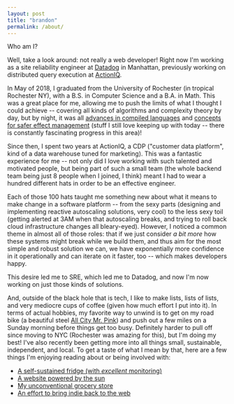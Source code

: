 ```yaml
---
layout: post
title: "brandon"
permalink: /about/
---
```


Who am I?

Well, take a look around: not really a web developer! Right now I'm working as a site reliability engineer at [Datadog](https://www.datadoghq.com) in Manhattan, previously working on distributed query execution at [ActionIQ](https://www.actioniq.com).

In May of 2018, I graduated from the University of Rochester (in tropical Rochester NY), with a B.S. in Computer Science and a B.A. in Math. This was a great place for me, allowing me to push the limits of what I thought I could achieve -- covering all kinds of algorithms and complexity theory by day, but by night, it was all [advances in compiled languages](https://graydon2.dreamwidth.org/253769.html) and [concepts for safer effect management](https://overreacted.io/algebraic-effects-for-the-rest-of-us/) (stuff I still love keeping up with today -- there is constantly fascinating progress in this area)!

Since then, I spent two years at ActionIQ, a CDP ("customer data platform", kind of a data warehouse tuned for marketing). This was a fantastic experience for me -- not only did I love working with such talented and motivated people, but being part of such a small team (the whole backend team being just 8 people when I joined, I think) meant I had to wear a hundred different hats in order to be an effective engineer.

Each of those 100 hats taught me something new about what it means to make change in a software platform -- from the sexy parts (designing and implementing reactive autoscaling solutions, very cool) to the less sexy toil (getting alerted at 3AM when that autoscaling breaks, and trying to roll back cloud infrastructure changes all bleary-eyed). However, I noticed a common theme in almost all of those roles: that if we just consider _a bit more_ how these systems might break while we build them, and thus aim for the most simple and robust solution we can, we have exponentially more confidence in it operationally and can iterate on it faster, too -- which makes developers happy.

This desire led me to SRE, which led me to Datadog, and now I'm now working on just those kinds of solutions.

And, outside of the black hole that is tech, I like to make lists, lists of lists, and very mediocre cups of coffee (given how much effort I put into it). In terms of actual hobbies, my favorite way to unwind is to get on my road bike (a beautiful steel [All City Mr. Pink](/assets/bike.jpg)) and push out a few miles on a Sunday morning before things get too busy. Definitely harder to pull off since moving to NYC (Rochester was amazing for this), but I'm doing my best! I've also recently been getting more into all things small, sustainable, independent, and local. To get a taste of what I mean by that, here are a few things I'm enjoying reading about or being involved with:

- [A self-sustained fridge (with _excellent_ monitoring)](https://joeyh.name/blog/entry/fridge_0.2/)
- [A website powered by the sun](https://solar.lowtechmagazine.com/power.html)
- [My unconventional grocery store](https://www.foodcoop.com/why500/)
- [An effort to bring indie back to the web](https://neocities.org/about)
